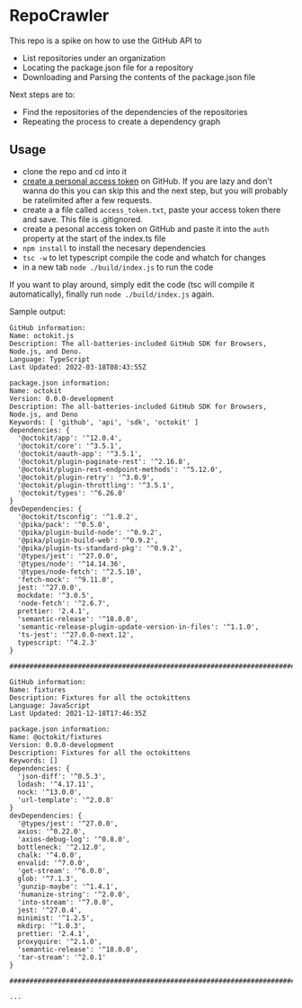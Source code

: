 # RepoCrawler

This repo is a spike on how to use the GitHub API to
 - List repositories under an organization
 - Locating the package.json file for a repository
 - Downloading and Parsing the contents of the package.json file
 
Next steps are to:
 - Find the repositories of the dependencies of the repositories
 - Repeating the process to create a dependency graph


## Usage
 - clone the repo and cd into it
 - [create a personal access token](https://docs.github.com/en/authentication/keeping-your-account-and-data-secure/creating-a-personal-access-token) on GitHub. If you are lazy and don't wanna do this you can skip this and the next step, but you will probably be ratelimited after a few requests.
 - create a a file called `access_token.txt`, paste your access token there and save. This file is .gitignored.
 - create a pesonal access token on GitHub and paste it into the `auth` property at the start of the index.ts file 
 - `npm install` to install the necesary dependencies
 - `tsc -w` to let typescript compile the code and whatch for changes
 - in a new tab `node ./build/index.js` to run the code

If you want to play around, simply edit the code (tsc will compile it automatically), finally run `node ./build/index.js` again.


Sample output:
```
GitHub information:
Name: octokit.js
Description: The all-batteries-included GitHub SDK for Browsers, Node.js, and Deno.
Language: TypeScript
Last Updated: 2022-03-18T08:43:55Z

package.json information:
Name: octokit
Version: 0.0.0-development
Description: The all-batteries-included GitHub SDK for Browsers, Node.js, and Deno
Keywords: [ 'github', 'api', 'sdk', 'octokit' ]
dependencies: {
  '@octokit/app': '^12.0.4',
  '@octokit/core': '^3.5.1',
  '@octokit/oauth-app': '^3.5.1',
  '@octokit/plugin-paginate-rest': '^2.16.8',
  '@octokit/plugin-rest-endpoint-methods': '^5.12.0',
  '@octokit/plugin-retry': '^3.0.9',
  '@octokit/plugin-throttling': '^3.5.1',
  '@octokit/types': '^6.26.0'
}
devDependencies: {
  '@octokit/tsconfig': '^1.0.2',
  '@pika/pack': '^0.5.0',
  '@pika/plugin-build-node': '^0.9.2',
  '@pika/plugin-build-web': '^0.9.2',
  '@pika/plugin-ts-standard-pkg': '^0.9.2',
  '@types/jest': '^27.0.0',
  '@types/node': '^14.14.36',
  '@types/node-fetch': '^2.5.10',
  'fetch-mock': '^9.11.0',
  jest: '^27.0.0',
  mockdate: '^3.0.5',
  'node-fetch': '^2.6.7',
  prettier: '2.4.1',
  'semantic-release': '^18.0.0',
  'semantic-release-plugin-update-version-in-files': '^1.1.0',
  'ts-jest': '^27.0.0-next.12',
  typescript: '^4.2.3'
}

#############################################################################################

GitHub information:
Name: fixtures
Description: Fixtures for all the octokittens
Language: JavaScript
Last Updated: 2021-12-18T17:46:35Z

package.json information:
Name: @octokit/fixtures
Version: 0.0.0-development
Description: Fixtures for all the octokittens
Keywords: []
dependencies: {
  'json-diff': '^0.5.3',
  lodash: '^4.17.11',
  nock: '^13.0.0',
  'url-template': '^2.0.8'
}
devDependencies: {
  '@types/jest': '^27.0.0',
  axios: '^0.22.0',
  'axios-debug-log': '^0.8.0',
  bottleneck: '^2.12.0',
  chalk: '^4.0.0',
  envalid: '^7.0.0',
  'get-stream': '^6.0.0',
  glob: '^7.1.3',
  'gunzip-maybe': '^1.4.1',
  'humanize-string': '^2.0.0',
  'into-stream': '^7.0.0',
  jest: '^27.0.4',
  minimist: '^1.2.5',
  mkdirp: '^1.0.3',
  prettier: '2.4.1',
  proxyquire: '^2.1.0',
  'semantic-release': '^18.0.0',
  'tar-stream': '^2.0.1'
}

#############################################################################################

...


```